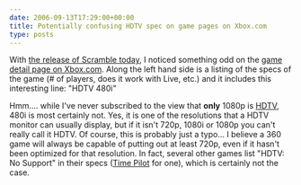 ```yaml
---
date: 2006-09-13T17:29:00+00:00
title: Potentially confusing HDTV spec on game pages on Xbox.com
type: posts
---
```

With [the release of Scramble today](https://www.majornelson.com/archive/2006/09/13/Xbox-Live-Arcade-Scramble.aspx), I noticed something odd on the [game detail page on Xbox.com](https://www.xbox.com/en-US/games/s/scramblexboxlivearcade/default.htm). Along the left hand side is a listing of the specs of the game (# of players, does it work with Live, etc.) and it includes this interesting line: "HDTV 480i"



Hmm.... while I've never subscribed to the view that **only** 1080p is [HDTV](https://en.wikipedia.org/wiki/HDTV), 480i is most certainly not. Yes, it is one of the resolutions that a HDTV monitor can usually display, but if it isn't 720p, 1080i or 1080p you can't really call it HDTV. Of course, this is probably just a typo... I believe a 360 game will always be capable of putting out at least 720p, even if it hasn't been optimized for that resolution. In fact, several other games list "HDTV: No Support" in their specs ([Time Pilot](https://www.xbox.com/en-US/games/t/timepilotxboxlivearcade/) for one), which is certainly not the case.
